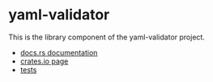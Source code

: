 # yaml-validator
This is the library component of the yaml-validator project.


* [docs.rs documentation](https://docs.rs/yaml-validator/latest)
* [crates.io page](https://crates.io/crates/yaml-validator)
* [tests](tests/)